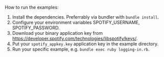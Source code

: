 How to run the examples:

1. Install the dependencies. Preferrably via bundler with `bundle install`.
2. Configure your environment variables SPOTIFY\_USERNAME, SPOTIFY\_PASSWORD.
3. Download your binary application key from <https://developer.spotify.com/technologies/libspotify/keys/>.
4. Put your `spotify_appkey.key` application key in the example directory.
5. Run your specific example, e.g. `bundle exec ruby logging-in.rb`.
